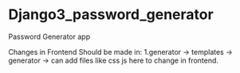 # Django3_password_generator
Password Generator app

Changes in Frontend Should be made in:
1.generator -> templates -> generator -> can add files like css js here to change in frontend.
